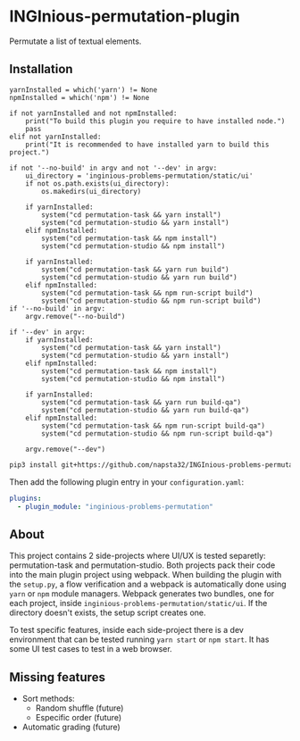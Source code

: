 # INGInious-permutation-plugin

Permutate a list of textual elements.

## Installation

```
yarnInstalled = which('yarn') != None
npmInstalled = which('npm') != None

if not yarnInstalled and not npmInstalled:
    print("To build this plugin you require to have installed node.")
    pass
elif not yarnInstalled:
    print("It is recommended to have installed yarn to build this project.")

if not '--no-build' in argv and not '--dev' in argv:
    ui_directory = 'inginious-problems-permutation/static/ui'
    if not os.path.exists(ui_directory):
        os.makedirs(ui_directory)

    if yarnInstalled:
        system("cd permutation-task && yarn install")
        system("cd permutation-studio && yarn install")
    elif npmInstalled:
        system("cd permutation-task && npm install")
        system("cd permutation-studio && npm install")

    if yarnInstalled:
        system("cd permutation-task && yarn run build")
        system("cd permutation-studio && yarn run build")
    elif npmInstalled:
        system("cd permutation-task && npm run-script build")
        system("cd permutation-studio && npm run-script build")
if '--no-build' in argv:
    argv.remove("--no-build")

if '--dev' in argv:
    if yarnInstalled:
        system("cd permutation-task && yarn install")
        system("cd permutation-studio && yarn install")
    elif npmInstalled:
        system("cd permutation-task && npm install")
        system("cd permutation-studio && npm install")

    if yarnInstalled:
        system("cd permutation-task && yarn run build-qa")
        system("cd permutation-studio && yarn run build-qa")
    elif npmInstalled:
        system("cd permutation-task && npm run-script build-qa")
        system("cd permutation-studio && npm run-script build-qa")

    argv.remove("--dev")
```

```zsh
pip3 install git+https://github.com/napsta32/INGInious-problems-permutation
```
Then add the following plugin entry in your ```configuration.yaml```:
```yaml
plugins:
  - plugin_module: "inginious-problems-permutation"
```

## About

This project contains 2 side-projects where UI/UX is tested separetly: permutation-task and permutation-studio. Both projects pack their code into the main plugin project using webpack. When building the plugin with the `setup.py`, a flow verification and a webpack is automatically done using `yarn` or `npm` module managers. Webpack generates two bundles, one for each project, inside `inginious-problems-permutation/static/ui`. If the directory doesn't exists, the setup script creates one.

To test specific features, inside each side-project there is a dev environment that can be tested running `yarn start` or `npm start`. It has some UI test cases to test in a web browser.

## Missing features

- Sort methods:
  - Random shuffle (future)
  - Especific order (future)
- Automatic grading (future)
